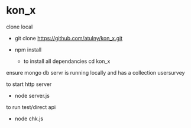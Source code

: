 # kon_x

clone local
  - git clone https://github.com/atulny/kon_x.git

- npm install
  - to install all dependancies
cd kon_x

ensure mongo db servr is running locally
 and has a collection usersurvey
 
 
to start http server
  - node server.js
  
  
  
to run test/direct api
   - node chk.js
